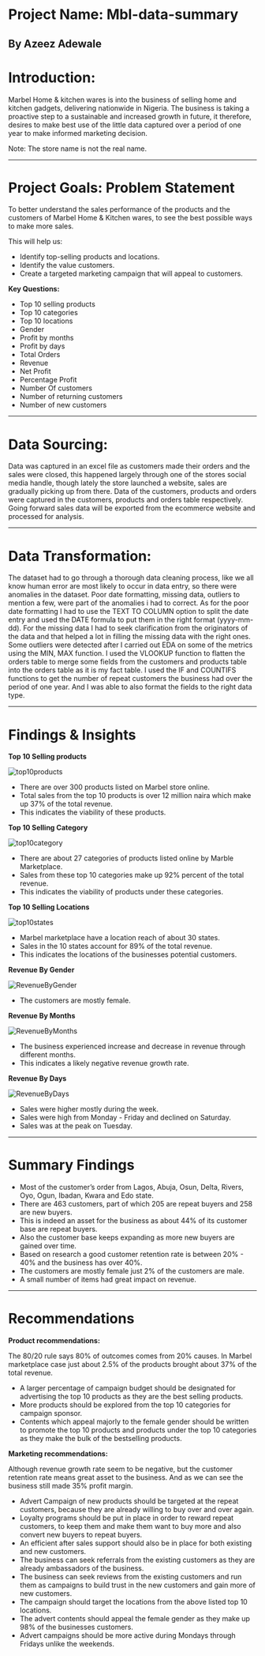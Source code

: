 # Project Name: Mbl-data-summary

By Azeez Adewale
----
# Introduction:
Marbel Home & kitchen wares is into the business of selling home and kitchen gadgets, delivering nationwide in Nigeria. The business is taking a proactive step to a sustainable and increased growth in future, it therefore, desires to make best use of the little data captured over a period of one year to make informed marketing decision. 

Note: The store name is not the real name. 

----
# Project Goals: Problem Statement
To better understand the sales performance of the products and the customers of Marbel Home & Kitchen wares, to see the best possible ways to make more sales.

This will help us: 
* Identify top-selling products and locations.
*	Identify the value customers.
*	Create a targeted marketing campaign that will appeal to customers.

**Key Questions:**

*	Top 10 selling products
*	Top 10 categories
*	Top 10 locations
*	Gender
*	Profit by months
*	Profit by days
*	Total Orders
*	Revenue
*	Net Profit
*	Percentage Profit
*	Number Of customers
*	Number of returning customers
*	Number of new customers


----
# Data Sourcing: 
Data was captured in an excel file as customers made their orders and the sales were closed, this happened largely through one of the stores social media handle, though lately the store launched a website, sales are gradually picking up from there. 
Data of the customers, products and orders were captured in the customers, products and orders table respectively.
Going forward sales data will be exported from the ecommerce website and processed for analysis. 


----
# Data Transformation:
The dataset had to go through a thorough data cleaning process, like we all know human error are most likely to occur in data entry, so there were anomalies in the dataset. Poor date formatting, missing data, outliers to mention a few, were part of the anomalies i had to correct.
As for the poor date formatting I had to use the TEXT TO COLUMN option to split the date entry and used the DATE formula to put them in the right format (yyyy-mm-dd).
For the missing data I had to seek clarification from the originators of the data and that helped a lot in filling the missing data with the right ones.
Some outliers were detected after I carried out EDA on some of the metrics using the MIN, MAX function.
I used the VLOOKUP function to flatten the orders table to merge some fields from the customers and products table into the orders table as it is my fact table.
I used the IF and COUNTIFS functions to get the number of repeat customers the business had over the period of one year.
And I was able to also format the fields to the right data type.


----
# Findings & Insights
**Top 10 Selling products** 

![top10products](https://user-images.githubusercontent.com/108735886/182164032-173ddc6b-a573-4ccc-af00-99d2e9b9accb.png)


*	There are over 300 products listed on Marbel store online. 
*	Total sales from the top 10 products is over 12 million naira which make up 37% of the total revenue. 
*	This indicates the viability of these products.

**Top 10 Selling Category**

![top10category](https://user-images.githubusercontent.com/108735886/182164086-d8df14f0-01fb-4925-8bd2-f2b425800442.png)


*	There are about 27 categories of products listed online by Marble Marketplace.
*	Sales from these top 10 categories make up 92% percent of the total revenue.
*	This indicates the viability of products under these categories.

**Top 10 Selling Locations**

![top10states](https://user-images.githubusercontent.com/108735886/182164133-0b37318c-0123-41d9-9f4e-073f4c5fad12.png)


*	Marbel marketplace have a location reach of about 30 states. 
*	Sales in the 10 states account for 89% of the total revenue.
*	This indicates the locations of the businesses potential customers.

**Revenue By Gender**

![RevenueByGender](https://user-images.githubusercontent.com/108735886/182164184-cf82f368-a530-4cff-80d7-a0f85a77880e.png)


*	The customers are mostly female.

**Revenue By Months**

![RevenueByMonths](https://user-images.githubusercontent.com/108735886/182164227-561f53bb-9b54-484f-947e-db16f53ee828.png)


*	The business experienced increase and decrease in revenue through different months.
*	This indicates a likely negative revenue growth rate.

**Revenue By Days**

![RevenueByDays](https://user-images.githubusercontent.com/108735886/182164263-3b4d9d8c-fdc1-4146-b641-3531062648fc.png)


*	Sales were higher mostly during the week.
*	Sales were high from Monday - Friday and declined on Saturday.
*	Sales was at the peak on Tuesday.


----
# Summary Findings

*	Most of the customer’s order from Lagos, Abuja, Osun, Delta, Rivers, Oyo, Ogun, Ibadan, Kwara and Edo state. 
*	There are 463 customers, part of which 205 are repeat buyers and 258 are new buyers.
*	This is indeed an asset for the business as about 44% of its customer base are repeat buyers.
*	Also the customer base keeps expanding as more new buyers are gained over time.
*	Based on research a good customer retention rate is between 20% - 40% and the business has over 40%. 
*	The customers are mostly female just 2% of the customers are male.
*	A small number of items had great impact on revenue. 



----
# Recommendations

**Product recommendations:**

 The 80/20 rule says 80% of outcomes comes from 20% causes.
 In Marbel marketplace case just about 2.5% of the products brought about 37% of the total revenue. 
 
*	A larger percentage of campaign budget should be designated for advertising the top 10 products as they are the best selling products.
*	More products should be explored from the top 10 categories for campaign sponsor.
*	Contents which appeal majorly to the female gender should be written to promote the top 10 products and products under the top 10 categories as they make the bulk of the bestselling products.

**Marketing recommendations:**

Although revenue growth rate seem to be negative, but the customer retention rate means great asset to the business.
And as we can see the business still made 35% profit margin.

*	Advert Campaign of new products should be targeted at the repeat customers, because they are already willing to buy over and over again.
*	Loyalty programs should be put in place in order to reward repeat customers, to keep them and make them want to buy more and also convert new buyers to repeat buyers.
*	An efficient after sales support should also be in place for both existing and new customers.
*	The business can seek referrals from the existing customers as they are already ambassadors of the business.
*	The business can seek reviews from the existing customers and run them as campaigns to build trust in the new customers and gain more of new customers. 
*	The campaign should target the locations from the above listed top 10 locations.
*	The advert contents should appeal the female gender as they make up 98% of the businesses customers. 
*	Advert campaigns should be more active during Mondays through Fridays unlike the weekends.


